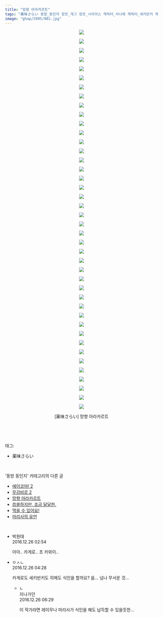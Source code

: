 ```yaml
---
title: "망향 아라카르트"
tags: "薬味さらい 동방_동인지 장르_개그 장르_시리어스 캐릭터_사나에 캐릭터_세키반키 캐릭터_카게로 캐릭터_와카사기히메"
image: "ghap/2995/001.jpg"
---
```

<div class="article">
<p style="text-align: center; clear: none; float: none;"><img src="{{ site.nasurl }}/ghap/2995/001.jpg"/></p>
<p style="text-align: center; clear: none; float: none;"><img src="{{ site.nasurl }}/ghap/2995/002.jpg"/></p>
<p style="text-align: center; clear: none; float: none;"><img src="{{ site.nasurl }}/ghap/2995/003.jpg"/></p>
<p style="text-align: center; clear: none; float: none;"><img src="{{ site.nasurl }}/ghap/2995/004.jpg"/></p>
<p style="text-align: center; clear: none; float: none;"><img src="{{ site.nasurl }}/ghap/2995/005.jpg"/></p>
<p style="text-align: center; clear: none; float: none;"><img src="{{ site.nasurl }}/ghap/2995/006.jpg"/></p>
<p style="text-align: center; clear: none; float: none;"><img src="{{ site.nasurl }}/ghap/2995/007.jpg"/></p>
<p style="text-align: center; clear: none; float: none;"><img src="{{ site.nasurl }}/ghap/2995/008.jpg"/></p>
<p style="text-align: center; clear: none; float: none;"><img src="{{ site.nasurl }}/ghap/2995/009.jpg"/></p>
<p style="text-align: center; clear: none; float: none;"><img src="{{ site.nasurl }}/ghap/2995/010.jpg"/></p>
<p style="text-align: center; clear: none; float: none;"><img src="{{ site.nasurl }}/ghap/2995/011.jpg"/></p>
<p style="text-align: center; clear: none; float: none;"><img src="{{ site.nasurl }}/ghap/2995/012.jpg"/></p>
<p style="text-align: center; clear: none; float: none;"><img src="{{ site.nasurl }}/ghap/2995/013.jpg"/></p>
<p style="text-align: center; clear: none; float: none;"><img src="{{ site.nasurl }}/ghap/2995/014.jpg"/></p>
<p style="text-align: center; clear: none; float: none;"><img src="{{ site.nasurl }}/ghap/2995/015.jpg"/></p>
<p style="text-align: center; clear: none; float: none;"><img src="{{ site.nasurl }}/ghap/2995/016.jpg"/></p>
<p style="text-align: center; clear: none; float: none;"><img src="{{ site.nasurl }}/ghap/2995/017.jpg"/></p>
<p style="text-align: center; clear: none; float: none;"><img src="{{ site.nasurl }}/ghap/2995/018.jpg"/></p>
<p style="text-align: center; clear: none; float: none;"><img src="{{ site.nasurl }}/ghap/2995/019.jpg"/></p>
<p style="text-align: center; clear: none; float: none;"><img src="{{ site.nasurl }}/ghap/2995/020.jpg"/></p>
<p style="text-align: center; clear: none; float: none;"><img src="{{ site.nasurl }}/ghap/2995/021.jpg"/></p>
<p style="text-align: center; clear: none; float: none;"><img src="{{ site.nasurl }}/ghap/2995/022.jpg"/></p>
<p style="text-align: center; clear: none; float: none;"><img src="{{ site.nasurl }}/ghap/2995/023.jpg"/></p>
<p style="text-align: center; clear: none; float: none;"><img src="{{ site.nasurl }}/ghap/2995/024.jpg"/></p>
<p style="text-align: center; clear: none; float: none;"><img src="{{ site.nasurl }}/ghap/2995/025.jpg"/></p>
<p style="text-align: center; clear: none; float: none;"><img src="{{ site.nasurl }}/ghap/2995/026.jpg"/></p>
<p style="text-align: center; clear: none; float: none;"><img src="{{ site.nasurl }}/ghap/2995/027.jpg"/></p>
<p style="text-align: center; clear: none; float: none;"><img src="{{ site.nasurl }}/ghap/2995/028.jpg"/></p>
<p style="text-align: center; clear: none; float: none;"><img src="{{ site.nasurl }}/ghap/2995/029.jpg"/></p>
<p style="text-align: center; clear: none; float: none;"><img src="{{ site.nasurl }}/ghap/2995/030.jpg"/></p>
<p style="text-align: center; clear: none; float: none;"><img src="{{ site.nasurl }}/ghap/2995/031.jpg"/></p>
<p style="text-align: center; clear: none; float: none;"><img src="{{ site.nasurl }}/ghap/2995/032.jpg"/></p>
<p style="text-align: center; clear: none; float: none;"><img src="{{ site.nasurl }}/ghap/2995/033.jpg"/></p>
<p style="text-align: center; clear: none; float: none;"><img src="{{ site.nasurl }}/ghap/2995/034.jpg"/></p>
<p style="text-align: center; clear: none; float: none;"><img src="{{ site.nasurl }}/ghap/2995/035.jpg"/></p>
<p style="text-align: center; clear: none; float: none;"><img src="{{ site.nasurl }}/ghap/2995/036.jpg"/></p>
<p style="text-align: center; clear: none; float: none;"><img src="{{ site.nasurl }}/ghap/2995/037.jpg"/></p>
<p style="text-align: center; clear: none; float: none;"><img src="{{ site.nasurl }}/ghap/2995/038.jpg"/></p>
<p style="text-align: center; clear: none; float: none;"><img src="{{ site.nasurl }}/ghap/2995/039.jpg"/></p>
<p style="text-align: center; clear: none; float: none;"><img src="{{ site.nasurl }}/ghap/2995/040.jpg"/></p>
<p style="text-align: center; clear: none; float: none;"><img src="{{ site.nasurl }}/ghap/2995/041.jpg"/></p>
<p style="text-align: center; clear: none; float: none;"><img src="{{ site.nasurl }}/ghap/2995/042.jpg"/></p>
<p style="text-align: center; clear: none; float: none;">[薬味さらい] 망향 아라카르트</p>
<p><br/></p>
</div><br/>
<div class="tagTrail">
<p>태그: </p>
<ul>
<li>薬味さらい</li>
</ul>
</div><br/>
<div class="another">
<p>'동방 동인지' 카테고리의 다른 글</p>
<ul>
<li><a href="/2016-12-25-ghap_2997">에이코마! 2</a></li>
<li><a href="/2016-12-25-ghap_2996">무감비르 2</a></li>
<li><a href="/2016-12-25-ghap_2995">망향 아라카르트</a></li>
<li><a href="/2016-12-24-ghap_2993">씁쓸하지만, 조금 달달한.</a></li>
<li><a href="/2016-12-22-ghap_2986">먹을 수 있어요!</a></li>
<li><a href="/2016-12-22-ghap_2981">마리사의 유언</a></li>
</ul>
</div><br/>
<div class="cb_module cb_fluid">
<div class="cb_wrt cb_profile">
<div class="comment">
<ul>
<li class="cb_thumb_off" id="comment14877077">
<div class="cb_comment_area">
<div class="cb_info_area">
<div class="cb_section">
<span class="cb_nick_name">박원태</span>
</div>
<div class="cb_section">
<span class="cb_date">2016.12.26 02:54 </span>
</div>
</div>
<div class="cb_dsc_comment">
<p class="cb_dsc">
											아아.. 카게로.. 초 카와이..
										</p>
</div>
</div></li>
<li class="cb_thumb_off" id="comment14877092">
<div class="cb_comment_area">
<div class="cb_info_area">
<div class="cb_section">
<span class="cb_nick_name">ㅇㅅㄴ</span>
</div>
<div class="cb_section">
<span class="cb_date">2016.12.26 04:28 </span>
</div>
</div>
<div class="cb_dsc_comment">
<p class="cb_dsc">
											카게로도 세키반키도 히메도 식인을 할까요? 음... 넘나 무서운 것...
										</p>
</div>
<ul>
<li class="cb_thumb_off" id="comment14877106">
<span class="cb_bu_subnode">ㄴ</span>
<div class="cb_comment_area">
<div class="cb_info_area">
<div class="cb_section">
<span class="cb_nick_name">지나가던</span>
</div>
<div class="cb_section">
<span class="cb_date">2016.12.26 06:29 </span>
</div>
</div>
<div class="cb_dsc_comment">
<p class="cb_dsc">
																이 작가라면 레이무나 마리사가 식인을 해도 납득할 수 있을듯한...
															</p>
</div>
</div>
</li>
</ul>
</div></li>
</ul>
</div>
</div><!-- commentList close -->
</div><br/>
